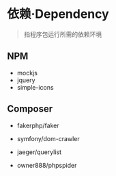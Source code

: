 # 依赖·Dependency

> 指程序包运行所需的依赖环境

## NPM

- mockjs
- jquery
- simple-icons

## Composer

- fakerphp/faker

- symfony/dom-crawler
- jaeger/querylist
- owner888/phpspider
